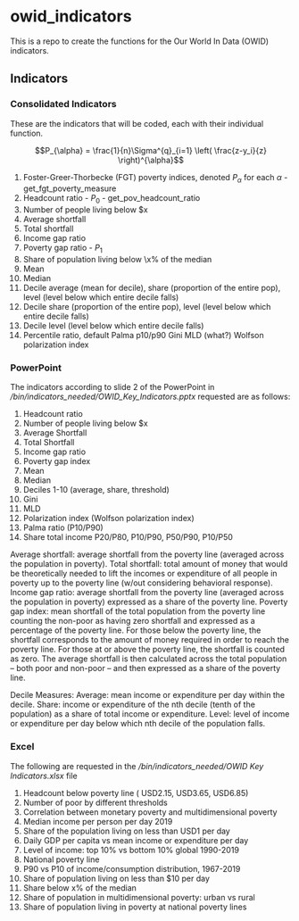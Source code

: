 # owid_indicators

This is a repo to create the functions for the Our World In Data (OWID) indicators.  

## Indicators

### Consolidated Indicators

These are the indicators that will be coded, each with their individual function. 

$$P_{\alpha} = \frac{1}{n}\Sigma^{q}_{i=1} \left( \frac{z-y_i}{z} \right)^{\alpha}$$

1. Foster-Greer-Thorbecke (FGT) poverty indices, denoted $P_{\alpha}$ for each $\alpha$ - get_fgt_poverty_measure
2. Headcount ratio - $P_{0}$ - get_pov_headcount_ratio
3. Number of people living below \$x
4. Average shortfall
5. Total shortfall
6. Income gap ratio
7. Poverty gap ratio - $P_{1}$
8. Share of population living below \x% of the median
9. Mean
10. Median
11. Decile average (mean for decile), share (proportion of the entire pop), level (level below which entire decile falls)
12. Decile share (proportion of the entire pop), level (level below which entire decile falls)
13. Decile level (level below which entire decile falls)
14. Percentile ratio, default Palma p10/p90
Gini
MLD (what?)
Wolfson polarization index



### PowerPoint

The indicators according to slide 2 of the PowerPoint in */bin/indicators_needed/OWID_Key_Indicators.pptx* requested are as follows:
1. Headcount ratio
2. Number of people living below \$x
3. Average Shortfall
4. Total Shortfall
5. Income gap ratio
6. Poverty gap index
7. Mean
8. Median
10. Deciles 1-10 (average, share, threshold)
11. Gini
12. MLD
13. Polarization index (Wolfson polarization index)
14. Palma ratio (P10/P90)
15. Share total income P20/P80, P10/P90, P50/P90, P10/P50

Average shortfall: average shortfall from the poverty line (averaged across the population in poverty).
Total shortfall:  total amount of money that would be theoretically needed to lift the incomes or expenditure of all people in poverty up to the poverty line (w/out considering behavioral response). 
Income gap ratio: average shortfall from the poverty line (averaged across the population in poverty) expressed as a share of the poverty line.
Poverty gap index: mean shortfall of the total population from the poverty line counting the non-poor as having zero shortfall and expressed as a percentage of the poverty line. For those below the poverty line, the shortfall corresponds to the amount of money required in order to reach the poverty line. For those at or above the poverty line, the shortfall is counted as zero. The average shortfall is then calculated across the total population – both poor and non-poor – and then expressed as a share of the poverty line. 


Decile Measures:
Average: mean income or expenditure per day within the decile.
Share: income or expenditure of the nth decile (tenth of the population) as a share of total income or expenditure.
Level: level of income or expenditure per day below which nth decile of the population falls.


### Excel

The following are requested in the */bin/indicators_needed/OWID Key Indicators.xlsx* file

1. Headcount below poverty line ( USD2.15, USD3.65, USD6.85)
2. Number of poor by different thresholds
3. Correlation between monetary poverty and multidimensional poverty
4. Median income per person per day 2019
5. Share of the population living on less than USD1 per day
6. Daily GDP per capita vs mean income or expenditure per day
7. Level of income: top 10\% vs bottom 10\% global 1990-2019
8. National poverty line
9. P90 vs P10 of income/consumption distribution, 1967-2019
10. Share of population living on less than \$10 per day
11. Share below x\% of the median
12. Share of population in multidimensional poverty: urban vs rural
13. Share of population living in poverty at national poverty lines
